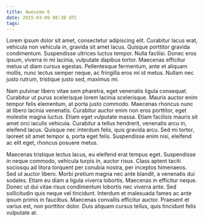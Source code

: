 ```yaml
---
title: Awesome 6
date: 2015-03-09 06:38 UTC
tags:
---
```


Lorem ipsum dolor sit amet, consectetur adipiscing elit. Curabitur lacus erat, vehicula non vehicula in, gravida sit amet lacus. Quisque porttitor gravida condimentum. Suspendisse ultrices luctus tempor. Nulla facilisi. Donec eros ipsum, viverra in mi lacinia, vulputate dapibus tortor. Maecenas efficitur metus ut diam cursus egestas. Pellentesque fermentum, ante et aliquam mollis, nunc lectus semper neque, ac fringilla eros mi id metus. Nullam nec justo rutrum, tristique justo sed, maximus mi.

Nam pulvinar libero vitae sem pharetra, eget venenatis ligula consequat. Curabitur ut purus scelerisque lorem lacinia scelerisque. Mauris auctor enim tempor felis elementum, at porta justo commodo. Maecenas rhoncus nunc at libero lacinia venenatis. Curabitur auctor enim non eros porttitor, eget molestie magna luctus. Etiam eget vulputate massa. Etiam facilisis mauris sit amet orci iaculis vehicula. Curabitur a tellus hendrerit, venenatis arcu in, eleifend lacus. Quisque nec interdum felis, quis gravida arcu. Sed mi tortor, laoreet sit amet tempor a, porta eget felis. Suspendisse enim nisi, eleifend ac elit eget, rhoncus posuere metus.

Maecenas tristique lectus lacus, eu eleifend erat tempus eget. Suspendisse in neque commodo, vehicula turpis in, auctor risus. Class aptent taciti sociosqu ad litora torquent per conubia nostra, per inceptos himenaeos. Sed ut auctor libero. Morbi pretium magna nec ante blandit, a venenatis dui sodales. Etiam eu diam a ligula viverra lobortis. Maecenas in efficitur neque. Donec ut dui vitae risus condimentum lobortis nec viverra ante. Sed sollicitudin quis neque vel tincidunt. Interdum et malesuada fames ac ante ipsum primis in faucibus. Maecenas convallis efficitur auctor. Praesent et varius est, non porttitor dolor. Duis aliquam cursus tellus, quis tincidunt felis vulputate at.

